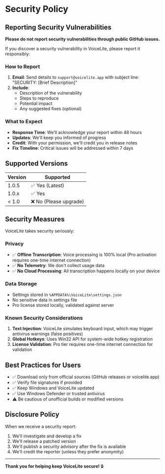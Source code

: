 # Security Policy

## Reporting Security Vulnerabilities

**Please do not report security vulnerabilities through public GitHub issues.**

If you discover a security vulnerability in VoiceLite, please report it responsibly:

### How to Report

1. **Email**: Send details to `support@voicelite.app` with subject line: "SECURITY: [Brief Description]"
2. **Include**:
   - Description of the vulnerability
   - Steps to reproduce
   - Potential impact
   - Any suggested fixes (optional)

### What to Expect

- **Response Time**: We'll acknowledge your report within 48 hours
- **Updates**: We'll keep you informed of progress
- **Credit**: With your permission, we'll credit you in release notes
- **Fix Timeline**: Critical issues will be addressed within 7 days

## Supported Versions

| Version | Supported          |
| ------- | ------------------ |
| 1.0.5   | ✅ Yes (Latest)    |
| 1.0.x   | ✅ Yes             |
| < 1.0   | ❌ No (Please upgrade) |

## Security Measures

VoiceLite takes security seriously:

### Privacy
- ✅ **Offline Transcription**: Voice processing is 100% local (Pro activation requires one-time internet connection)
- ✅ **No Telemetry**: We don't collect usage data
- ✅ **No Cloud Processing**: All transcription happens locally on your device

### Data Storage
- Settings stored in `%APPDATA%\VoiceLite\settings.json`
- No sensitive data in settings file
- Pro license stored locally, validated against server

### Known Security Considerations

1. **Text Injection**: VoiceLite simulates keyboard input, which may trigger antivirus warnings (false positives)
2. **Global Hotkeys**: Uses Win32 API for system-wide hotkey registration
3. **License Validation**: Pro tier requires one-time internet connection for validation

## Best Practices for Users

- ✅ Download only from official sources (GitHub releases or voicelite.app)
- ✅ Verify file signatures if provided
- ✅ Keep Windows and VoiceLite updated
- ✅ Use Windows Defender or trusted antivirus
- ⚠️ Be cautious of unofficial builds or modified versions

## Disclosure Policy

When we receive a security report:
1. We'll investigate and develop a fix
2. We'll release a patched version
3. We'll publish a security advisory after the fix is available
4. We'll credit the reporter (unless they prefer anonymity)

---

**Thank you for helping keep VoiceLite secure!** 🔒